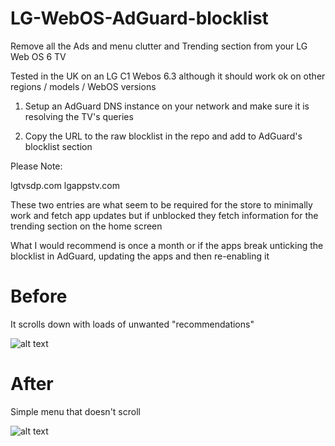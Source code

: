 # LG-WebOS-AdGuard-blocklist

Remove all the Ads and menu clutter and Trending section from your LG Web OS 6 TV

Tested in the UK on an LG C1 Webos 6.3 although it should work ok on other regions / models / WebOS versions

1. Setup an AdGuard DNS instance on your network and make sure it is resolving the TV's queries

2. Copy the URL to the raw blocklist in the repo and add to AdGuard's blocklist section 


Please Note: 

lgtvsdp.com
lgappstv.com

These two  entries are what seem to be required for the store to minimally work and fetch app updates 
but if unblocked they fetch information for the trending section on the home screen 

What I would recommend is once a month or if the apps break unticking the blocklist in AdGuard, 
updating the apps and then re-enabling it

# Before
It scrolls down with loads of unwanted "recommendations"

![alt text](https://i.imgur.com/PESvJUh.jpg)




# After 
Simple menu that doesn't scroll 

![alt text](https://i.imgur.com/ji2Q6U7.jpg)


